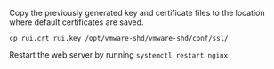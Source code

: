 Copy the previously generated key and certificate files to the location where default certificates are saved.
```
cp rui.crt rui.key /opt/vmware-shd/vmware-shd/conf/ssl/
```
Restart the web server by running ```systemctl restart nginx```